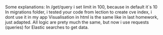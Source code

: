 Some explanations:
In /get/query i set limit in 100, because in default it`s 10
In migrations folder, i tested your code from lection to create cve index, i dont use it in my app
Visualisation in html is the same like in last homework, just adapted.
All logic are prety much the same, but now i use requests (queries) for Elastic searches to get data. 

